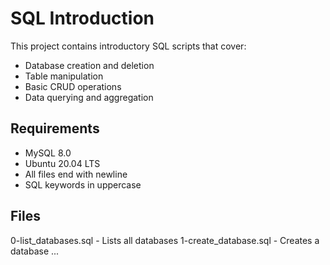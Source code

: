 # SQL Introduction

This project contains introductory SQL scripts that cover:
- Database creation and deletion
- Table manipulation
- Basic CRUD operations
- Data querying and aggregation

## Requirements
- MySQL 8.0
- Ubuntu 20.04 LTS
- All files end with newline
- SQL keywords in uppercase

## Files
0-list_databases.sql - Lists all databases
1-create_database.sql - Creates a database
...
